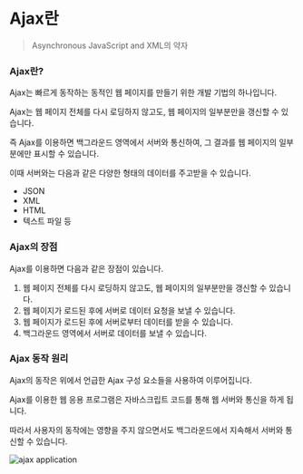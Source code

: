 # Ajax란

> Asynchronous JavaScript and XML의 약자



### Ajax란?

Ajax는 빠르게 동작하는 동적인 웹 페이지를 만들기 위한 개발 기법의 하나입니다.

Ajax는 웹 페이지 전체를 다시 로딩하지 않고도, 웹 페이지의 일부분만을 갱신할 수 있습니다.

즉 Ajax를 이용하면 백그라운드 영역에서 서버와 통신하여, 그 결과를 웹 페이지의 일부분에만 표시할 수 있습니다.

 

이때 서버와는 다음과 같은 다양한 형태의 데이터를 주고받을 수 있습니다. 

- JSON
- XML
- HTML
- 텍스트 파일 등



### Ajax의 장점

Ajax를 이용하면 다음과 같은 장점이 있습니다.

1. 웹 페이지 전체를 다시 로딩하지 않고도, 웹 페이지의 일부분만을 갱신할 수 있습니다.
2. 웹 페이지가 로드된 후에 서버로 데이터 요청을 보낼 수 있습니다.
3. 웹 페이지가 로드된 후에 서버로부터 데이터를 받을 수 있습니다.
4. 백그라운드 영역에서 서버로 데이터를 보낼 수 있습니다.





### Ajax 동작 원리

Ajax의 동작은 위에서 언급한 Ajax 구성 요소들을 사용하여 이루어집니다.

 

Ajax를 이용한 웹 응용 프로그램은 자바스크립트 코드를 통해 웹 서버와 통신을 하게 됩니다.

따라서 사용자의 동작에는 영향을 주지 않으면서도 백그라운드에서 지속해서 서버와 통신할 수 있습니다.

![ajax application](http://www.tcpschool.com/lectures/img_ajax_ajax_application.png)